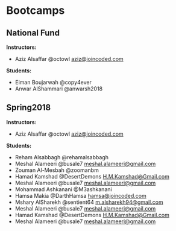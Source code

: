 # Bootcamps

## National Fund
**Instructors:**
  * Aziz Alsaffar @octowl aziz@joincoded.com

**Students:**
  * Eiman Boujarwah @copy4ever
  * Anwar AlShammari @anwarsh2018

## Spring2018
**Instructors:**
  * Aziz Alsaffar @octowl aziz@joincoded.com


**Students:**
  * Reham Alsabbagh @rehamalsabbagh
  * Meshal Alameeri @busale7 meshal.alameeri@gmail.com
  * Zouman Al-Mesbah @zoomanbm
  * Hamad Kamshad @DesertDemons H.M.Kamshad@Gmail.com
  * Meshal Alameeri @busale7 meshal.alameeri@gmail.com
  * Mohammad Ashkanani @M3ashkanani
  * Hamsa Makia @DarthHamsa hamsa@joincoded.com
  * Mshary AlSharekh @sentient64 m.alsharekh94@gmail.com
  * Meshal Alameeri @busale7 meshal.alameeri@gmail.com
  * Hamad Kamshad @DesertDemons H.M.Kamshad@Gmail.com
  * Meshal Alameeri @busale7 meshal.alameeri@gmail.com
